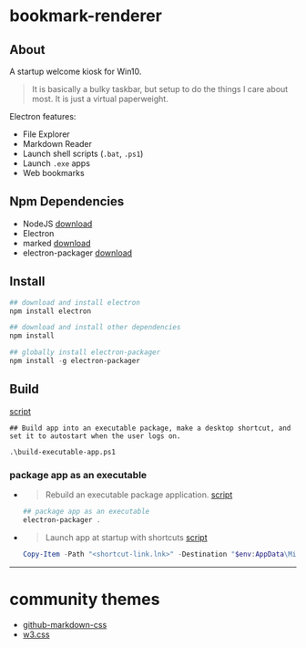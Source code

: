 # bookmark-renderer

## About
A startup welcome kiosk for Win10.

> It is basically a bulky taskbar, but setup to do the things I care about most. It is just a virtual paperweight.

Electron features:

* File Explorer
* Markdown Reader
* Launch shell scripts (```.bat```, ```.ps1```)
* Launch ```.exe``` apps
* Web bookmarks

## Npm Dependencies

* NodeJS [download]( https://nodejs.org )
* Electron
* marked [download]( https://www.npmjs.com/package/marked )
* electron-packager [download](https://www.npmjs.com/package/electron-packager)

## Install

```ps1
## download and install electron
npm install electron

## download and install other dependencies
npm install

## globally install electron-packager
npm install -g electron-packager
```
## Build

[script]( build-executable-app.ps1 )
```PS1
## Build app into an executable package, make a desktop shortcut, and set it to autostart when the user logs on.

.\build-executable-app.ps1
```

### package app as an executable

* > Rebuild an executable package application. [script]( build-executable-app.ps1 )
    ```ps1
    ## package app as an executable
    electron-packager .
    ```
* > Launch app at startup with shortcuts [script]( build-executable-app.ps1 )
    ```ps1
    Copy-Item -Path "<shortcut-link.lnk>" -Destination "$env:AppData\Microsoft\Windows\Start Menu\Programs\Startup"
    ```

---

# community themes

* [github-markdown-css]( https://github.com/sindresorhus/github-markdown-css )
* [w3.css](https://www.w3schools.com/w3css/w3css_color_themes.asp)
